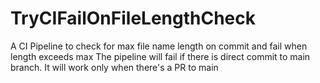 # TryCIFailOnFileLengthCheck
A CI Pipeline to check for max file name length on commit and fail when length exceeds max
The pipeline will fail if there is direct commit to main branch. It will work only when there's a PR to main
